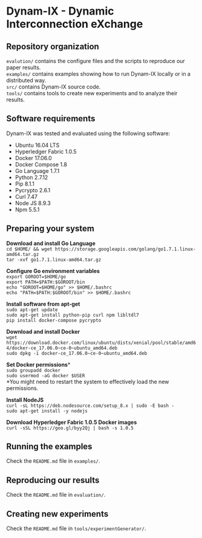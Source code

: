 # Dynam-IX - Dynamic Interconnection eXchange

Repository organization
---------------
 `evalution/` contains the configure files and the scripts to reproduce our paper results. <br/>
 `examples/` contains examples showing how to run Dynam-IX locally or in a distributed way. <br/>
 `src/` contains Dynam-IX source code. <br/>
 `tools/` contains tools to create new experiments and to analyze their results. <br/>

Software requirements
---------------
Dynam-IX was tested and evaluated using the following software:

* Ubuntu 16.04 LTS <br/>
* Hyperledger Fabric 1.0.5 <br/>
* Docker 17.06.0 <br/>
* Docker Compose 1.8 <br/>
* Go Language 1.7.1 <br/>
* Python 2.7.12 <br/>
* Pip 8.1.1 <br/>
* Pycrypto 2.6.1 <br/>
* Curl 7.47 <br/>
* Node JS 8.9.3 <br/>
* Npm 5.5.1 <br/>

Preparing your system
--------------
**Download and install Go Language**<br/>
`cd $HOME/ && wget https://storage.googleapis.com/golang/go1.7.1.linux-amd64.tar.gz`<br/>
`tar -xvf go1.7.1.linux-amd64.tar.gz`<br/>

**Configure Go environment variables** <br/>
`export GOROOT=$HOME/go` <br/>
`export PATH=$PATH:$GOROOT/bin`<br/>
`echo "GOROOT=$HOME/go" >> $HOME/.bashrc`<br/>
`echo "PATH=$PATH:$GOROOT/bin" >> $HOME/.bashrc`<br/>

**Install software from apt-get**<br/>
`sudo apt-get update`<br/>
`sudo apt-get install python-pip curl npm libltdl7`<br/>
`pip install docker-compose pycrypto`<br/>

**Download and install Docker**<br/>
`wget https://download.docker.com/linux/ubuntu/dists/xenial/pool/stable/amd64/docker-ce_17.06.0~ce-0~ubuntu_amd64.deb`<br/>
`sudo dpkg -i docker-ce_17.06.0~ce-0~ubuntu_amd64.deb`<br/>

**Set Docker permissions***<br/>
`sudo groupadd docker`<br/>
`sudo usermod -aG docker $USER`<br/>
*You might need to restart the system to effectively load the new permissions.

**Install NodeJS**<br/>
`curl -sL https://deb.nodesource.com/setup_8.x | sudo -E bash -`<br/>
`sudo apt-get install -y nodejs`<br/>

**Download Hyperledger Fabric 1.0.5 Docker images**<br/>
`curl -sSL https://goo.gl/byy2Qj | bash -s 1.0.5`<br/>

Running the examples
--------------
Check the `README.md` file in `examples/`.

Reproducing our results
--------------
Check the `README.md` file in `evaluation/`.

Creating new experiments
--------------
Check the `README.md` file in `tools/experimentGenerator/`.
